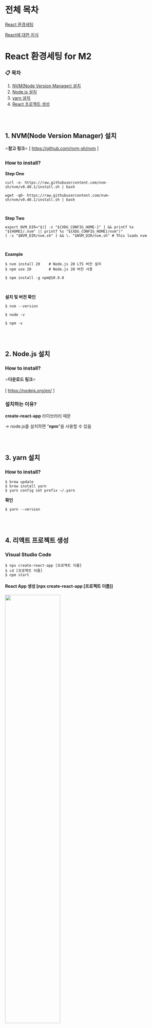 # 전체 목차

[React 환경세팅](#react-환경세팅-for-m2)

[React에 대한 지식](#react-궁금증-해결)

# React 환경세팅 for M2

### 📋 목차

1. [NVM(Node Version Manager) 설치](#1-nvmnode-version-manager-설치)
2. [Node.js 설치](#2-nodejs-설치)
3. [yarn 설치](#3-yarn-설치)
4. [React 프로젝트 생성](#4-리액트-프로젝트-생성)

<br><br>

## 1. NVM(Node Version Manager) 설치

⭐️**참고 링크**⭐️ [ https://github.com/nvm-sh/nvm ] 

### How to install?

**Step One** <br>

```
curl -o- https://raw.githubusercontent.com/nvm-sh/nvm/v0.40.1/install.sh | bash
```

```
wget -qO- https://raw.githubusercontent.com/nvm-sh/nvm/v0.40.1/install.sh | bash
```

<br>

**Step Two** <br>

```
export NVM_DIR="$([ -z "${XDG_CONFIG_HOME-}" ] && printf %s "${HOME}/.nvm" || printf %s "${XDG_CONFIG_HOME}/nvm")"
[ -s "$NVM_DIR/nvm.sh" ] && \. "$NVM_DIR/nvm.sh" # This loads nvm
```

<br>

**Example**

```
$ nvm install 20    # Node.js 20 LTS 버전 설치
$ npm use 20        # Node.js 20 버전 사용

$ npm install -g npm@10.9.0
```

<br>

**설치 및 버전 확인** <br>

```
$ nvm --version

$ node -v

$ npm -v
```

<br><br>
## 2. Node.js 설치

### How to install?

⭐️**다운로드 링크**⭐️ <br>

[ https://nodejs.org/en/ ]

### 설치하는 이유?

**create-react-app** 라이브러리 때문

→ node.js를 설치하면 "**npm**"을 사용할 수 있음

<br><br>
## 3. yarn 설치

### How to install?

```
$ brew update
$ brew install yarn
$ yarn config set prefix ~/.yarn
```

**확인**

```
$ yarn --version
```

<br><br>
## 4. 리액트 프로젝트 생성

### Visual Studio Code

```
$ npx create-react-app [프로젝트 이름]
$ cd [프로젝트 이름]
$ npm start
```

#### React App 생성 [npx create-react-app [프로젝트 이름]]

<img src="https://github.com/user-attachments/assets/4d432115-c02b-4514-beaa-d66feeb61740" width="60%">
<img src="https://github.com/user-attachments/assets/48e7ea0f-8802-445d-943d-57ec4509629a" width="40%">

<br><br>

#### React 실행 [npm install]

<div>
  <img src="https://github.com/user-attachments/assets/0dce2133-2a3e-4cb0-9d32-fb82e6b94665" width="45%">
  <img src="https://github.com/user-attachments/assets/de52eb87-cf1b-4a39-bd9c-60246ae57a52" width="45%">
</div>

<br>

#### Success!

<img src="https://github.com/user-attachments/assets/a3af25f9-3b7d-4031-95e0-7208ea3d8ecf" width="40%">

<br><br>

### IntelliJ

<img src="https://github.com/user-attachments/assets/b74a0a96-9bbd-40e7-81f6-1fc6205fb7af" width="50%">
<img src="https://github.com/user-attachments/assets/94f131b1-5675-4f95-92e5-29a6dd7eadae" width="50%">

<br><br><br>

# React 궁금증 해결

### App.js / index.html / index.js의 관계

<img src="image.png" width="50%">

### node_modules 폴더

: 라이브러리를 전부 모아둔 폴더 <br>

<img src="node_modules.png" width="50%">

### public 폴더

: static 파일 보관함 (public 안의 파일들은 compile을 할 때, 압축이 되지 않음) <br>

<img src="public.png" width="50%">

### src 폴더

: source code 보관함 <br>

<img src="src.png" width="50%">

### package.json

: 내가 설치한 라이브러리(및 버전) 목록 <br>

<img src="package_json.png" width="50%">

<br><br><br>

## JSX 문법

### 1. 태그에 class를 주고 싶으면? <br>

```jsx
<div className="클래스명">
```

<br><br>

### 2. React에서 Data Binding 쉽게 하는 방법 <br>

: { ***변수명*** } | 괄호 안에 변수 넣어주기

: { ***함수명()*** } | 괄호 안에 함수 넣어주기

```jsx
function App() {

      let posts = "React 공부 방법 1"

      function 함수() {
            return 100;
      }

      return (
            <div className="App">
                  <div className='black-nav'>
                        <div>React 개발 Blog</div>
                  </div>
                  <h4> { posts } </h4> // 변수 데이터바인딩
                  <h4> { 함수() } </h4> // 함수 데이터바인딩
            </div>
      );
}
```

<br>

: { img src = { ***이미지명*** } } | 괄호 안에 이미지 넣어주기

```jsx
import logo from './logo.svg' // 이미지 import

function App() {
      return (
            <div className="App">      
                  <div className='black-nav'>
                        <div>React 개발 Blog</div>
                  </div>
                  <img src={ logo } /> // 이미지 데이터바인딩
            </div>
      ); 
}
```

<br>

: **src** / **id** / **href** 등의 속성에도 데이터바인딩 가능!

<br><br>

### 3. JSX에서 style 속성 집어넣을 때

: style={ object 자료형으로 만든 스타일 }

```jsx
function App() {
      let posts = "reactReact"

      <div className="{ posts }"> // className에 데이터바인딩
            <div style={ {color: 'blue'} }> // div 태그에 데이터바인딩
                  React 재미있다!
            </div>
      </div>
}
```

```jsx
function App() {

      let posts = "React 공부 방법 1"

      let styles = {color: 'pink', fontSize : '20px'}

      function 함수() {
            return 100;
      }

      return (
            <div className="App">
                  <div className='black-nav'>
                        <div>React 개발 Blog</div>
                  </div>
                  <h4> {posts} </h4>
                  <h4> {함수()} </h4>
                  <div style={ {color: 'skyblue', fontSize : '20px'} }> 이건 태그 데이터 바인딩 </div>
                  <h4 style={ styles }> 이건 속성 데이터 바인딩</h4>
            </div>
      );
}
```
<img src="data-binding.png" width="55%"/>


<br><br><br>

## useState
* ES6 destructuring 문법
 
 ```jsx
 function App() {

      // ES6 destructuring 문법
      let [title,changeTitle] = useState('개발 언어 추천'); // [state 데이터,state 데이터 변경 함수]

      return (
            <div className="App">
                  <div className='black-nav'>
                        <div>
                              개발 블로그
                        </div>
                  </div>
                  <div className='list'>
                        <h3>
                              { title }
                        </h3>
                        <p>
                              10월 29일 화요일 발행
                        </p>
                        <hr />
                  </div>
            </div>
      )
 }
```
<img src="useState().png" width="55%"/>

<br><br>

```jsx
function App() {

      // ES6 destructuring 문법
      let [title,changeTitle] = useState(['개발 언어 추천', '개발 툴 추천']); // [state 데이터,state 데이터 변경 함수]

      return (
            <div className="App">
                  <div className='black-nav'>
                        <div>
                              개발 블로그
                        </div>
                  </div>
                  <div className='list'>
                        <h3>
                              { title }
                        </h3>
                        <p>
                              10월 29일 화요일 발행
                        </p>
                        <hr />
                  </div>
                  <div className='list'>
                        <h3>
                              { title[0] }
                        </h3>
                        <p>
                              11월 3일 화요일 발행
                        </p>
                        <hr />
                  </div>
                  <div className='list'>
                        <h3>
                              { title[1] }
                        </h3>
                        <p>
                              11월 12일 화요일 발행
                        </p>
                        <hr />
                  </div>
            </div>
      )
}
```
<img src="useState()_2.png" width="55%">

#### state
1. 변수 대신 쓰는 데이터 저장공간
2. useState()를 사용해 만들어야함
3. 문자, 숫자, array, object 모두 저장가능
- 변경이 자주 필요한 부분에 사용!

#### state 장점
- state에 데이터를 저장하면, state기 변경될 때, HTML이 자동으로 rendering 됨
- 즉, 새로고침을 하지 않더라도 변경사항이 smooth하게 반영됨

<br><br>

## 📍Tip📍
Terminal의 Warning을 없애고 싶다면?
```
/* eslint-disable */
```
